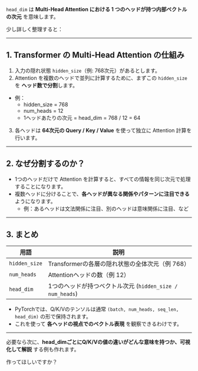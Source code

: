 `head_dim` は **Multi-Head Attention における 1 つのヘッドが持つ内部ベクトルの次元** を意味します。

少し詳しく整理すると：

---

## 1. Transformer の Multi-Head Attention の仕組み

1. 入力の隠れ状態 `hidden_size`（例: 768次元）があるとします。
2. Attention を複数のヘッドで並列に計算するために、まずこの `hidden_size` を **ヘッド数で分割**します。

* 例：
  * hidden_size = 768
  * num_heads = 12
  * 1ヘッドあたりの次元 = head_dim = 768 / 12 = 64

3. 各ヘッドは **64次元の Query / Key / Value** を使って独立に Attention 計算を行います。

---

## 2. なぜ分割するのか？

* 1つのヘッドだけで Attention を計算すると、すべての情報を同じ次元で処理することになります。
* 複数ヘッドに分けることで、**各ヘッドが異なる関係やパターンに注目できる**ようになります。
  * 例：あるヘッドは文法関係に注目、別のヘッドは意味関係に注目、など

---

## 3. まとめ

| 用語            | 説明                                                        |
| --------------- | ----------------------------------------------------------- |
| `hidden_size` | Transformerの各層の隠れ状態の全体次元（例 768）             |
| `num_heads`   | Attentionヘッドの数（例 12）                                |
| `head_dim`    | 1つのヘッドが持つベクトル次元 (`hidden_size / num_heads`) |

* PyTorchでは、Q/K/Vのテンソルは通常 `(batch, num_heads, seq_len, head_dim)` の形で保持されます。
* これを使って **各ヘッドの視点でのベクトル表現** を観察できるわけです。

---

必要なら次に、**head_dimごとにQ/K/Vの値の違いがどんな意味を持つか、可視化して解説** する例も作れます。

作ってほしいですか？

